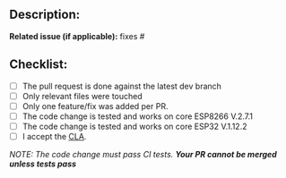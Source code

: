 ## Description:

**Related issue (if applicable):** fixes #<Tasmota issue number goes here>

## Checklist:
  - [ ] The pull request is done against the latest dev branch
  - [ ] Only relevant files were touched
  - [ ] Only one feature/fix was added per PR.
  - [ ] The code change is tested and works on core ESP8266 V.2.7.1
  - [ ] The code change is tested and works on core ESP32 V.1.12.2
  - [ ] I accept the [CLA](https://github.com/arendst/Tasmota/blob/development/CONTRIBUTING.md#contributor-license-agreement-cla).

_NOTE: The code change must pass CI tests. **Your PR cannot be merged unless tests pass**_
